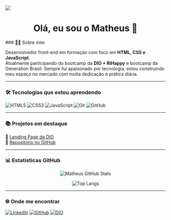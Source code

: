 <!-- Banner animado -->
<img src="https://capsule-render.vercel.app/api?type=waving&color=0D1117&height=150&section=header" />

<h1 align= "center">Olá, eu sou o Matheus 👋</h1>
### 👨‍💻 Sobre mim

Desenvolvedor front-end em formação com foco em **HTML, CSS e JavaScript**.  
Atualmente participando do bootcamp da **DIO + RiHappy**  e bootcamp da Generation Brasil.
Sempre fui apaixonado por tecnologia, estou construindo meu espaço no mercado com muita dedicação e prática diária.

---

### 🛠️ Tecnologias que estou aprendendo

![HTML5](https://img.shields.io/badge/HTML5-e34c26?style=for-the-badge&logo=html5&logoColor=white)
![CSS3](https://img.shields.io/badge/CSS3-1572b6?style=for-the-badge&logo=css3&logoColor=white)
![JavaScript](https://img.shields.io/badge/JavaScript-f7df1e?style=for-the-badge&logo=javascript&logoColor=black)
![Git](https://img.shields.io/badge/Git-f05032?style=for-the-badge&logo=git&logoColor=white)
![GitHub](https://img.shields.io/badge/GitHub-171515?style=for-the-badge&logo=github&logoColor=white)

---

### 📚 Projetos em destaque

🔗 [Landing Page da DIO](https://matheus97px.github.io/landing-page-dio-/)  
📁 [Repositório no GitHub](https://github.com/matheus97px/landing-page-dio-)

---

### 📊 Estatísticas GitHub

<div align="center">

![Matheus GitHub Stats](https://github-readme-stats.vercel.app/api?username=matheus97px&show_icons=true&theme=github_dark&hide_border=true&count_private=true)

![Top Langs](https://github-readme-stats.vercel.app/api/top-langs/?username=matheus97px&layout=compact&theme=github_dark&hide_border=true)

</div>

---

### 🌐 Onde me encontrar

[![LinkedIn](https://img.shields.io/badge/-LinkedIn-0A66C2?style=for-the-badge&logo=linkedin&logoColor=white)](https://www.linkedin.com/in/matheuspx97/)
[![GitHub](https://img.shields.io/badge/-GitHub-171515?style=for-the-badge&logo=github&logoColor=white)](https://github.com/matheus97px)
[![DIO](https://img.shields.io/badge/-DIO.io-33A8DB?style=for-the-badge&logo=vercel&logoColor=white)](https://www.dio.me/users/matheuspereiraxavier09)
